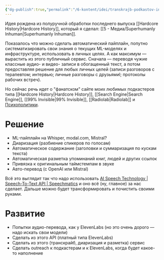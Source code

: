 ```yaml
---
{"dg-publish":true,"permalink":"/6-kontent/idei/transkrajb-podkastov-intervyu-i-razgovorov/","created":"2024-02-18T19:58:05.667+07:00","updated":"2024-02-24T19:36:40.074+07:00"}
---
```


Идея рождена из полуручной обработки последнего выпуска [[Hardcore History\|Hardcore History]], который я сделал: [[5 - Медиа/Superhumanly Inhuman\|Superhumanly Inhuman]].

Показалось что можно сделать автоматический пайплайн, попутно систематизировать свои знания о текущих ML-моделях и инфраструктуре, использовать в личных целях. А как максимум — вырастить из этого публичный сервис. Сначала — переводя чужие классные аудио- и видео- записи в обогащенный текст, а потом предоставляя решение для любых личных целей (записи разговоров с терапевтом; интервью; личные разговоры с друзьямиl; протоколы рабочих встреч). 

Но сейчас речь идет о "фанатском" сайте моих любимых подкастеров типа [[Hardcore History\|Hardcore History]], [[Search Engine\|Search Engine]], [[99% Invisible\|99% Invisible]], [[Radiolab\|Radiolab]] и [Психополитики](https://psychopolitica.substack.com/).

# Решение
- ML-пайплайн на Whisper, modal.com, Mistral?
- Диаризация (разбиение спикеров по голосам)
- Автоматическое содержание (заголовки и суммаризация по кускам текста)
- Автоматическая разметка упоминаний книг, людей и других ссылок
- Привязка к оригинальным таймстемпам в звуке
- Авто-перевод (с OpenAI или Mistral)

Всё это выглядит так что надо использовать [AI Speech Technology | Speech-To-Text API | Speechmatics](https://www.speechmatics.com/) и оно всё (ну, главное) за нас сделает. Дальше можно будет трансформировать и почистить своими руками.

# Развитие
- Попытки аудио-перевода, как у ElevenLabs (но это очень дорого — надо искать свои модели)
- Сделать из этого API (платный типа ElevenLabs)
- Сделать из этого (транскрайб, диаризация и разметка) сервис
- Сделать outreach к подкастерам и к ElevenLabs, когда будет какое-то наполнение
